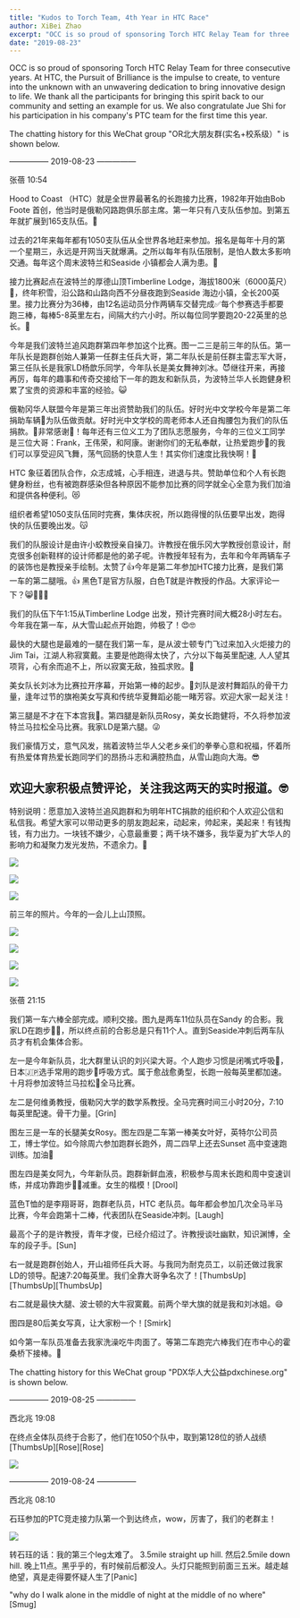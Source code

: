 ```yaml
---
title: "Kudos to Torch Team, 4th Year in HTC Race"
author: XiBei Zhao
excerpt: "OCC is so proud of sponsoring Torch HTC Relay Team for three consecutive years. At HTC, the Pursuit of Brilliance is the impulse to create, to venture into the unknown with an unwavering dedication to bring innovative design to life. We thank all the participants for bringing this spirit back to our community and setting an example for us. We also congratulate Jue Shi for his participation in his company's PTC team for the first time this year."
date: "2019-08-23"
---
```


OCC is so proud of sponsoring Torch HTC Relay Team for three consecutive years. At HTC, the Pursuit of Brilliance is the impulse to create, to venture into the unknown with an unwavering dedication to bring innovative design to life. We thank all the participants for bringing this spirit back to our community and setting an example for us. We also congratulate Jue Shi for his participation in his company's PTC team for the first time this year.

The chatting history for this WeChat group "OR北大朋友群(实名+校系级）" is shown below.

—————  2019-08-23  —————

张蓓  10:54

Hood to Coast （HTC）就是全世界最著名的长跑接力比赛，1982年开始由Bob Foote 首创，他当时是俄勒冈路跑俱乐部主席。第一年只有八支队伍参加。到第五年就扩展到165支队伍。🤗

过去的21年来每年都有1050支队伍从全世界各地赶来参加。报名是每年十月的第一个星期三，永远是开网当天就爆满。之所以每年有队伍限制，是怕人数太多影响交通。每年这个周末波特兰和Seaside 小镇都会人满为患。🤯

接力比赛起点在波特兰的厚德山顶Timberline Lodge，海拔1800米（6000英尺）🗻，终年积雪，沿公路和山路向西不分昼夜跑到Seaside 海边小镇，全长200英里。接力比赛分为36棒，由12名运动员分作两辆车交替完成✅每个参赛选手都要跑三棒，每棒5-8英里左右，间隔大约六小时。所以每位同学要跑20-22英里的总长。🤠

今年是我们波特兰追风跑群第四年参加这个比赛。图一二三是前三年的队伍。第一年队长是跑群创始人兼第一任群主任兵大哥，第二年队长是前任群主雷志军大哥，第三任队长是我家LD杨歆乐同学，今年队长是美女舞神刘冰。😈继往开来，再接再厉，每年的趣事和传奇交接给下一年的跑友和新队员，为波特兰华人长跑健身积累了宝贵的资源和丰富的经验。😺

俄勒冈华人联盟今年是第三年出资赞助我们的队伍。好时光中文学校今年是第二年捐助车辆🚗为队伍做贡献。好时光中文学校的周老师本人还自掏腰包为我们的队伍捐款。🤑非常感谢🙏！每年还有三位义工为了团队志愿服务，今年的三位义工同学是三位大哥：Frank，王伟荣，和阿康。谢谢你们的无私奉献，让热爱跑步🏃的我们可以享受迎风飞舞，荡气回肠的快意人生！其实你们速度比我快啊！🤭

HTC 象征着团队合作，众志成城，心手相连，进退与共。赞助单位和个人有长跑健身粉丝，也有被跑群感染但各种原因不能参加比赛的同学就全心全意为我们加油和提供各种便利。😻

组织者希望1050支队伍同时完赛，集体庆祝，所以跑得慢的队伍要早出发，跑得快的队伍要晚出发。😽

我们的队服设计是由许小蛟教授亲自操刀。许教授在俄乐冈大学教授创意设计，耐克很多创新鞋样的设计师都是他的弟子呢。许教授年轻有为，去年和今年两辆车子的装饰也是教授亲手绘制。太赞了👍今年是第二年参加HTC接力比赛，是我们第一车的第二腿哦。👍 黑色T是官方队服，白色T就是许教授的作品。大家评论一下？😸👨🏻‍🎓

我们的队伍下午1:15从Timberline Lodge 出发，预计完赛时间大概28小时左右。今年我在第一车，从大雪山起点开始跑，帅极了！😍🤓

最快的大腿也是最难的一腿在我们第一车，是从波士顿专门飞过来加入火炬接力的Jim Tai，江湖人称寂寞戴。主要是他跑得太快了，六分以下每英里配速, 人人望其项背，心有余而追不上，所以寂寞无敌，独孤求败。🤩

美女队长刘冰为比赛拉开序幕，开始第一棒的起步。🥰刘队是波村舞蹈队的骨干力量，逢年过节的旗袍美女写真和传统华夏舞蹈必能一睹芳容。欢迎大家一起关注！

第三腿是不才在下本宫我🤪。第四腿是新队员Rosy，美女长跑健将，不久将参加波特兰马拉松全马比赛。我家LD是第六腿。😜

我们豪情万丈，意气风发，揣着波特兰华人父老乡亲们的拳拳心意和祝福，怀着所有热爱体育热爱长跑同学们的昂扬斗志和满腔热血，从雪山跑向大海。😎

## 欢迎大家积极点赞评论，关注我这两天的实时报道。🤓

特别说明：愿意加入波特兰追风跑群和为明年HTC捐款的组织和个人欢迎公信和私信我。希望大家可以带动更多的朋友跑起来，动起来，帅起来，美起来！有钱掏钱，有力出力。一块钱不嫌少，心意最重要；两千块不嫌多，我华夏为扩大华人的影响力和凝聚力发光发热，不遗余力。🥳

![](https://res.cloudinary.com/dhngj18do/image/upload/f_auto,q_auto/v1/images/ae549043760beb19af34b05dfdeb8b1c)

![](https://res.cloudinary.com/dhngj18do/image/upload/f_auto,q_auto/v1/images/efdf26c2768233b363e36c84e5713fc5)

![](https://res.cloudinary.com/dhngj18do/image/upload/f_auto,q_auto/v1/images/eef3d03f32741dcaece73e126092476e)

前三年的照片。今年的一会儿上山顶照。

![](https://res.cloudinary.com/dhngj18do/image/upload/f_auto,q_auto/v1/images/37704e220738a0a804ade6f7e6b558be)

![](https://res.cloudinary.com/dhngj18do/image/upload/f_auto,q_auto/v1/images/86c3d07c09d6f55c600b5eecdcf7d198)

![](https://res.cloudinary.com/dhngj18do/image/upload/f_auto,q_auto/v1/images/5ea4cd9ed460beda9fc1659fee710890)

![](https://res.cloudinary.com/dhngj18do/image/upload/f_auto,q_auto/v1/images/294536cd314b35f4cffb9814a2b66051)

张蓓  21:15

我们第一车六棒全部完成。顺利交接。图九是两车11位队员在Sandy 的合影。我家LD在跑步🏃‍♀️，所以终点前的合影总是只有11个人。直到Seaside冲刺后两车队员才有机会集体合影。

左一是今年新队员，北大群里认识的刘兴梁大哥。个人跑步习惯是闭嘴式呼吸👃，日本🇯🇵选手常用的跑步🏃呼吸方式。属于愈战愈勇型，长跑一般每英里都加速。十月将参加波特兰马拉松🏃全马比赛。

左二是何维勇教授，俄勒冈大学的数学系教授。全马完赛时间三小时20分，7:10每英里配速。骨干力量。[Grin]

图左三是一车的长腿美女Rosy。图左四是二车第一棒美女叶好，英特尔公司员工，博士学位。如今除周六参加跑群长跑外，周二四早上还去Sunset 高中变速跑训练。加油💪

图左四是美女阿九，今年新队员。跑群新鲜血液，积极参与周末长跑和周中变速训练，并成功靠跑步🏃‍♀️减重。女生的楷模！[Drool]

蓝色T恤的是李翔哥哥，跑群老队员，HTC 老队员。每年都会参加几次全马半马比赛，今年会跑第十二棒，代表团队在Seaside冲刺。[Laugh]

最高个子的是许教授，青年才俊，已经介绍过了。许教授谈吐幽默，知识渊博，全车的段子手。[Sun]

右一就是跑群创始人，开山祖师任兵大哥。与我同为耐克员工，以前还做过我家LD的领导。配速7:20每英里。我们全靠大哥争名次了！[ThumbsUp][ThumbsUp][ThumbsUp]

右二就是最快大腿、波士顿的大牛寂寞戴。前两个举大旗的就是我和刘冰姐。😄

图四是80后美女写真，让大家粉一个！[Smirk]

如今第一车队员准备去我家洗澡吃牛肉面了。等第二车跑完六棒我们在市中心的霍桑桥下接棒。👻

The chatting history for this WeChat group "PDX华人大公益pdxchinese.org" is shown below.

—————  2019-08-25  —————

西北兆  19:08

在终点全体队员终于合影了，他们在1050个队中，取到第128位的骄人战绩[ThumbsUp][Rose][Rose]

![](https://res.cloudinary.com/dhngj18do/image/upload/f_auto,q_auto/v1/images/bfaf8387d66925c9225619666a3bd01d)

—————  2019-08-24  —————

西北兆  08:10

石珏参加的PTC竞走接力队第一个到达终点，wow，厉害了，我们的老群主！

![](https://res.cloudinary.com/dhngj18do/image/upload/f_auto,q_auto/v1/images/4a2c6eefd83534b651f5d9e30a16bb5b)

转石珏的话：我的第三个leg太难了。 3.5mile straight  up hill. 然后2.5mile down hill. 晚上11点。黑乎乎的，有时候前后都没人。头灯只能照到前面三五米。越走越绝望，真是走得要怀疑人生了[Panic]

"why do I walk alone in the middle of night at the middle of no where"[Smug]
